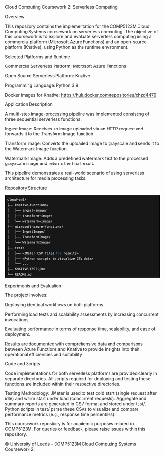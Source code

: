 Cloud Computing Coursework 2: Serverless Computing

Overview

This repository contains the implementation for the COMP5123M Cloud Computing Systems coursework on serverless computing. The objective of this coursework is to explore and evaluate serverless computing using a commercial platform (Microsoft Azure Functions) and an open-source platform (Knative), using Python as the runtime environment.

Selected Platforms and Runtime

Commercial Serverless Platform: Microsoft Azure Functions

Open Source Serverless Platform: Knative

Programming Language: Python 3.9

Docker images for Knative: https://hub.docker.com/repositories/qhzd4479

Application Description

A multi-step image-processing pipeline was implemented consisting of three sequential serverless functions:

Ingest Image: Receives an image uploaded via an HTTP request and forwards it to the Transform Image function.

Transform Image: Converts the uploaded image to grayscale and sends it to the Watermark Image function.

Watermark Image: Adds a predefined watermark text to the processed grayscale image and returns the final result.

This pipeline demonstrates a real-world scenario of using serverless architecture for media processing tasks.

Repository Structure

![img.png](structure.png)

Experiments and Evaluation

The project involves:

Deploying identical workflows on both platforms.

Performing load tests and scalability assessments by increasing concurrent invocations.

Evaluating performance in terms of response time, scalability, and ease of deployment.

Results are documented with comprehensive data and comparisons between Azure Functions and Knative to provide insights into their operational efficiencies and suitability.

Code and Scripts

Code implementations for both serverless platforms are provided clearly in separate directories. All scripts required for deploying and testing these functions are included within their respective directories.

Testing Methodology:
JMeter is used to test cold start (single request after idle) and warm start under load (concurrent requests).
Aggregate and summary reports are generated in CSV format and stored under test/.
Python scripts in test/ parse these CSVs to visualize and compare performance metrics (e.g., response time percentiles).

This coursework repository is for academic purposes related to COMP5123M. For queries or feedback, please raise issues within this repository.

© University of Leeds – COMP5123M Cloud Computing Systems Coursework 2.
